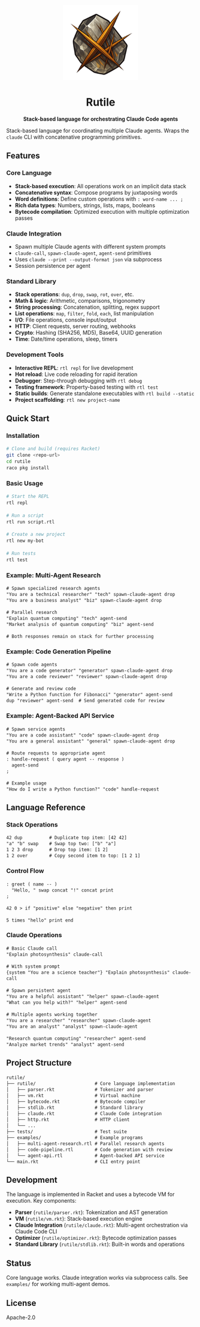 <div align="center">
  <img src="public/logo.png" alt="Rutile Logo" width="200"/>

  # Rutile

  **Stack-based language for orchestrating Claude Code agents**
</div>

Stack-based language for coordinating multiple Claude agents. Wraps the `claude` CLI with concatenative programming primitives.

## Features

### Core Language
- **Stack-based execution**: All operations work on an implicit data stack
- **Concatenative syntax**: Compose programs by juxtaposing words
- **Word definitions**: Define custom operations with `: word-name ... ;`
- **Rich data types**: Numbers, strings, lists, maps, booleans
- **Bytecode compilation**: Optimized execution with multiple optimization passes

### Claude Integration
- Spawn multiple Claude agents with different system prompts
- `claude-call`, `spawn-claude-agent`, `agent-send` primitives
- Uses `claude --print --output-format json` via subprocess
- Session persistence per agent

### Standard Library
- **Stack operations**: `dup`, `drop`, `swap`, `rot`, `over`, etc.
- **Math & logic**: Arithmetic, comparisons, trigonometry
- **String processing**: Concatenation, splitting, regex support
- **List operations**: `map`, `filter`, `fold`, `each`, list manipulation
- **I/O**: File operations, console input/output
- **HTTP**: Client requests, server routing, webhooks
- **Crypto**: Hashing (SHA256, MD5), Base64, UUID generation
- **Time**: Date/time operations, sleep, timers

### Development Tools
- **Interactive REPL**: `rtl repl` for live development
- **Hot reload**: Live code reloading for rapid iteration
- **Debugger**: Step-through debugging with `rtl debug`
- **Testing framework**: Property-based testing with `rtl test`
- **Static builds**: Generate standalone executables with `rtl build --static`
- **Project scaffolding**: `rtl new project-name`

## Quick Start

### Installation
```bash
# Clone and build (requires Racket)
git clone <repo-url>
cd rutile
raco pkg install
```

### Basic Usage
```bash
# Start the REPL
rtl repl

# Run a script
rtl run script.rtl

# Create a new project
rtl new my-bot

# Run tests
rtl test
```

### Example: Multi-Agent Research
```rut
# Spawn specialized research agents
"You are a technical researcher" "tech" spawn-claude-agent drop
"You are a business analyst" "biz" spawn-claude-agent drop

# Parallel research
"Explain quantum computing" "tech" agent-send
"Market analysis of quantum computing" "biz" agent-send

# Both responses remain on stack for further processing
```

### Example: Code Generation Pipeline
```rut
# Spawn code agents
"You are a code generator" "generator" spawn-claude-agent drop
"You are a code reviewer" "reviewer" spawn-claude-agent drop

# Generate and review code
"Write a Python function for Fibonacci" "generator" agent-send
dup "reviewer" agent-send  # Send generated code for review
```

### Example: Agent-Backed API Service
```rut
# Spawn service agents
"You are a code assistant" "code" spawn-claude-agent drop
"You are a general assistant" "general" spawn-claude-agent drop

# Route requests to appropriate agent
: handle-request ( query agent -- response )
  agent-send
;

# Example usage
"How do I write a Python function?" "code" handle-request
```

## Language Reference

### Stack Operations
```rut
42 dup          # Duplicate top item: [42 42]
"a" "b" swap    # Swap top two: ["b" "a"]  
1 2 3 drop      # Drop top item: [1 2]
1 2 over        # Copy second item to top: [1 2 1]
```

### Control Flow
```rut
: greet ( name -- )
  "Hello, " swap concat "!" concat print
;

42 0 > if "positive" else "negative" then print

5 times "hello" print end
```

### Claude Operations
```rut
# Basic Claude call
"Explain photosynthesis" claude-call

# With system prompt
{system "You are a science teacher"} "Explain photosynthesis" claude-call

# Spawn persistent agent
"You are a helpful assistant" "helper" spawn-claude-agent
"What can you help with?" "helper" agent-send

# Multiple agents working together
"You are a researcher" "researcher" spawn-claude-agent
"You are an analyst" "analyst" spawn-claude-agent

"Research quantum computing" "researcher" agent-send
"Analyze market trends" "analyst" agent-send
```

## Project Structure

```
rutile/
├── rutile/                      # Core language implementation
│   ├── parser.rkt               # Tokenizer and parser
│   ├── vm.rkt                   # Virtual machine
│   ├── bytecode.rkt             # Bytecode compiler
│   ├── stdlib.rkt               # Standard library
│   ├── claude.rkt               # Claude Code integration
│   ├── http.rkt                 # HTTP client
│   └── ...
├── tests/                       # Test suite
├── examples/                    # Example programs
│   ├── multi-agent-research.rtl # Parallel research agents
│   ├── code-pipeline.rtl        # Code generation with review
│   └── agent-api.rtl            # Agent-backed API service
└── main.rkt                     # CLI entry point
```

## Development

The language is implemented in Racket and uses a bytecode VM for execution. Key components:

- **Parser** (`rutile/parser.rkt`): Tokenization and AST generation
- **VM** (`rutile/vm.rkt`): Stack-based execution engine
- **Claude Integration** (`rutile/claude.rkt`): Multi-agent orchestration via Claude Code CLI
- **Optimizer** (`rutile/optimizer.rkt`): Bytecode optimization passes
- **Standard Library** (`rutile/stdlib.rkt`): Built-in words and operations

## Status

Core language works. Claude integration works via subprocess calls. See `examples/` for working multi-agent demos.

## License

Apache-2.0